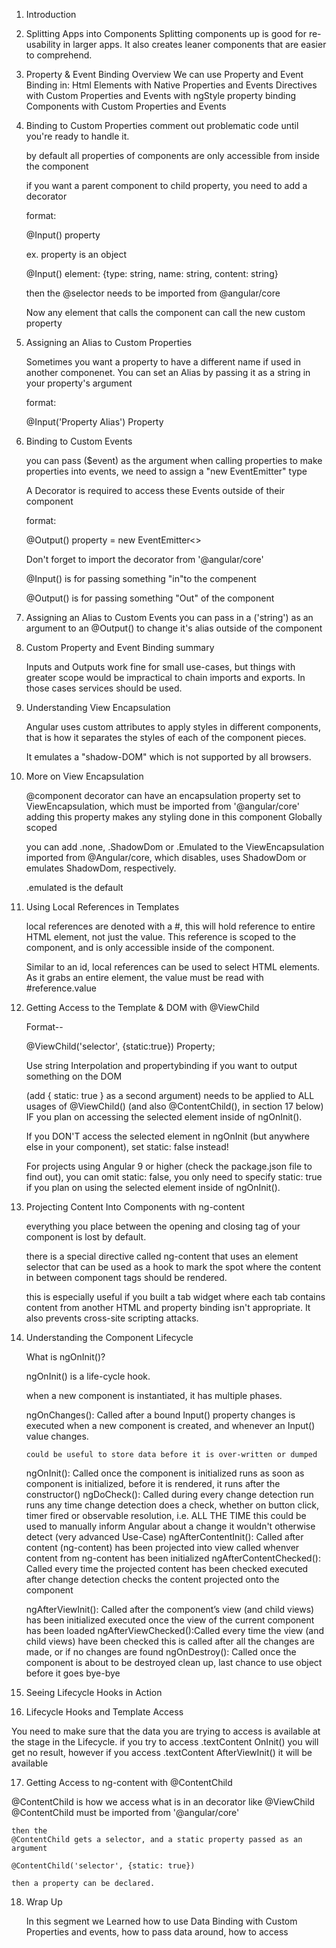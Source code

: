 1. Introduction


2. Splitting Apps into Components
    Splitting components up is good for re-usability in larger apps. It also creates leaner components that are easier to comprehend.



3. Property & Event Binding Overview
   We can use Property and Event Binding in:
    Html Elements with Native Properties and Events
    Directives with Custom Properties and Events
        with ngStyle property binding
    Components with Custom Properties and Events


4. Binding to Custom Properties
    comment out problematic code until you're ready to handle it.

    by default all properties of components are only accessible from inside the component

    if you want a parent component to child property, you need to add a decorator

    format:

    @Input() property
    
    ex. property is an object

    @Input() element: {type: string, name: string, content: string}

    then the @selector needs to be imported from @angular/core

    Now any element that calls the component can call the new custom property


5. Assigning an Alias to Custom Properties

    Sometimes you want a property to have a different name if used in another componenet. You can set an Alias by passing it as a string in your property's argument

    format:

    @Input('Property Alias') Property

6. Binding to Custom Events

    you can pass ($event) as the argument when calling properties
    to make properties into events, we need to assign a "new EventEmitter" type

    A Decorator is required to access these Events outside of their component

    format:

    @Output() property = new EventEmitter<>

    Don't forget to import the decorator from '@angular/core'

    @Input() is for passing something "in"to the compenent

    @Output() is for passing something "Out" of the component

7. Assigning an Alias to Custom Events
    you can pass in a ('string') as an argument to an @Output() to change it's alias outside of the component

8. Custom Property and Event Binding summary

    Inputs and Outputs work fine for small use-cases,
    but things with greater scope would be impractical to chain imports and exports. In those cases services should be used.

9.  Understanding View Encapsulation

    Angular uses custom attributes to apply styles in different components, that is how it separates the styles of each of the component pieces.

    It emulates a "shadow-DOM" which is not supported by all browsers.

10. More on View Encapsulation
    
    @component decorator can have an encapsulation property set to ViewEncapsulation, which must be imported from '@angular/core'
    adding this property makes any styling done in this component Globally scoped
    
    you can add .none, .ShadowDom or .Emulated to the ViewEncapsulation imported from @Angular/core, which disables, uses ShadowDom or emulates ShadowDom, respectively.

    .emulated is the default


11. Using Local References in Templates

    local references are denoted with a #, this will hold reference to entire HTML element, not just the value. This reference is scoped to the component, and is only accessible inside of the component.

    Similar to an id, local references can be used to select HTML elements. As it grabs an entire element, the value must be read with #reference.value

12. Getting Access to the Template & DOM with @ViewChild

    Format--

    @ViewChild('selector', {static:true}) Property;

    Use string Interpolation and propertybinding if you want to output something on the DOM

    (add { static: true } as a second argument) needs to be applied to ALL usages of @ViewChild() (and also @ContentChild(), in section 17 below) IF you plan on accessing the selected element inside of ngOnInit().

    If you DON'T access the selected element in ngOnInit (but anywhere else in your component), set static: false instead!

    For projects using Angular 9 or higher (check the package.json file to find out), you can omit static: false, you only need to specify static: true if you plan on using the selected element inside of ngOnInit().

13. Projecting Content Into Components with ng-content

    everything you place between the opening and closing tag of your component is lost by default.

    there is a special directive called ng-content that uses an element selector <ng-content></ng-content> that can be used as a hook to mark the spot where the content in between component tags should be rendered.

    this is especially useful if you built a tab widget where each tab contains content from another HTML and property binding isn't appropriate. It also prevents cross-site scripting attacks.

14. Understanding the Component Lifecycle

    What is ngOnInit()?

    ngOnInit() is a life-cycle hook.

    when a new component is instantiated, it has multiple phases.

    ngOnChanges(): Called after a bound Input() property changes
        is executed when a new component is created, and whenever an Input() value changes.

        could be useful to store data before it is over-written or dumped
    ngOnInit(): Called once the component is initialized
        runs as soon as component is initialized, before it is rendered, it runs after the constructor()
    ngDoCheck(): Called during every change detection run
        runs any time change detection does a check, whether on button click, timer fired or observable resolution, i.e. ALL THE TIME
        this could be used to manually inform Angular about a change it wouldn't otherwise detect (very advanced Use-Case)
    ngAfterContentInit(): Called after content (ng-content) has been projected into view
        called whenver content from ng-content has been initialized
    ngAfterContentChecked(): Called every time the projected content has been checked
        executed after change detection checks the content projected onto the component

    ngAfterViewInit(): Called after the component’s view (and child views) has been initialized
        executed once the view of the current component has been loaded
    ngAfterViewChecked():Called every time the view (and child views) have been checked
        this is called after all the changes are made, or if no changes are found
    ngOnDestroy(): Called once the component is about to be destroyed
        clean up, last chance to use object before it goes bye-bye

15. Seeing Lifecycle Hooks in Action



16. Lifecycle Hooks and Template Access

  You need to make sure that the data you are trying to access is available at the stage in the Lifecycle. if you try to access .textContent OnInit() you will get no result, however if you access .textContent AfterViewInit() it will be available

17. Getting Access to ng-content with @ContentChild

  @ContentChild is how we access what is in an <ngContent></ngContent> decorator
    like @ViewChild
    @ContentChild must be imported from '@angular/core'

    then the
    @ContentChild gets a selector, and a static property passed as an argument

    @ContentChild('selector', {static: true})

    then a property can be declared.



18. Wrap Up

    In this segment we Learned how to use Data Binding with Custom Properties and events, how to pass data around, how to access